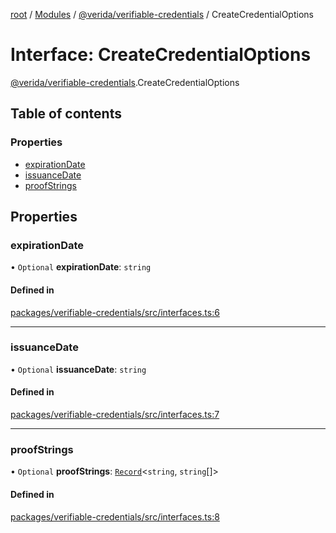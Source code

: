 [root](../README.md) / [Modules](../modules.md) / [@verida/verifiable-credentials](../modules/verida_verifiable_credentials.md) / CreateCredentialOptions

# Interface: CreateCredentialOptions

[@verida/verifiable-credentials](../modules/verida_verifiable_credentials.md).CreateCredentialOptions

## Table of contents

### Properties

- [expirationDate](verida_verifiable_credentials.CreateCredentialOptions.md#expirationdate)
- [issuanceDate](verida_verifiable_credentials.CreateCredentialOptions.md#issuancedate)
- [proofStrings](verida_verifiable_credentials.CreateCredentialOptions.md#proofstrings)

## Properties

### expirationDate

• `Optional` **expirationDate**: `string`

#### Defined in

[packages/verifiable-credentials/src/interfaces.ts:6](https://github.com/verida/verida-js/blob/5040472/packages/verifiable-credentials/src/interfaces.ts#L6)

___

### issuanceDate

• `Optional` **issuanceDate**: `string`

#### Defined in

[packages/verifiable-credentials/src/interfaces.ts:7](https://github.com/verida/verida-js/blob/5040472/packages/verifiable-credentials/src/interfaces.ts#L7)

___

### proofStrings

• `Optional` **proofStrings**: [`Record`](../modules/verida_verifiable_credentials._internal_.md#record)<`string`, `string`[]\>

#### Defined in

[packages/verifiable-credentials/src/interfaces.ts:8](https://github.com/verida/verida-js/blob/5040472/packages/verifiable-credentials/src/interfaces.ts#L8)

